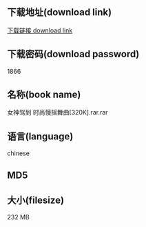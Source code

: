 ## 下载地址(download link)
[下载链接 download link](https://tutu365.netlify.app/?s=%E5%A5%B3%E7%A5%9E%E9%A9%BE%E5%88%B0+%E6%97%B6%E5%B0%9A%E6%85%A2%E6%91%87%E8%88%9E%E6%9B%B2%5B320K%5D.rar)

## 下载密码(download password)
1866

## 名称(book name)
女神驾到 时尚慢摇舞曲[320K].rar.rar

## 语言(language)
chinese

## MD5


## 大小(filesize)
232 MB
